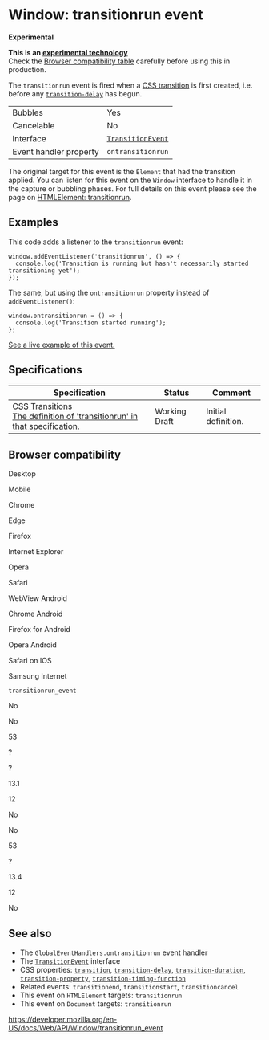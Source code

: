 Window: transitionrun event
===========================

**Experimental**

**This is an [experimental technology](https://developer.mozilla.org/en-US/docs/MDN/Guidelines/Conventions_definitions#experimental)**  
Check the [Browser compatibility table](#browser_compatibility) carefully before using this in production.

The `transitionrun` event is fired when a [CSS transition](https://developer.mozilla.org/en-US/docs/Web/CSS/CSS_Transitions/Using_CSS_transitions) is first created, i.e. before any [`transition-delay`](https://developer.mozilla.org/en-US/docs/Web/CSS/transition-delay) has begun.

<table><tbody><tr class="odd"><td>Bubbles</td><td>Yes</td></tr><tr class="even"><td>Cancelable</td><td>No</td></tr><tr class="odd"><td>Interface</td><td><a href="../transitionevent"><code>TransitionEvent</code></a></td></tr><tr class="even"><td>Event handler property</td><td><code>ontransitionrun</code></td></tr></tbody></table>

The original target for this event is the `Element` that had the transition applied. You can listen for this event on the `Window` interface to handle it in the capture or bubbling phases. For full details on this event please see the page on [HTMLElement: transitionrun](../htmlelement/transitionrun_event).

Examples
--------

This code adds a listener to the `transitionrun` event:

    window.addEventListener('transitionrun', () => {
      console.log('Transition is running but hasn't necessarily started transitioning yet');
    });

The same, but using the `ontransitionrun` property instead of `addEventListener()`:

    window.ontransitionrun = () => {
      console.log('Transition started running');
    };

[See a live example of this event.](../htmlelement/transitionrun_event#live_example)

Specifications
--------------

<table><thead><tr class="header"><th>Specification</th><th>Status</th><th>Comment</th></tr></thead><tbody><tr class="odd"><td><a href="https://drafts.csswg.org/css-transitions/#transitionrun">CSS Transitions<br />
<span class="small">The definition of 'transitionrun' in that specification.</span></a></td><td><span class="spec-wd">Working Draft</span></td><td>Initial definition.</td></tr></tbody></table>

Browser compatibility
---------------------

Desktop

Mobile

Chrome

Edge

Firefox

Internet Explorer

Opera

Safari

WebView Android

Chrome Android

Firefox for Android

Opera Android

Safari on IOS

Samsung Internet

`transitionrun_event`

No

No

53

?

?

13.1

12

No

No

53

?

13.4

12

No

See also
--------

-   The <span class="page-not-created">`GlobalEventHandlers.ontransitionrun`</span> event handler
-   The [`TransitionEvent`](../transitionevent) interface
-   CSS properties: [`transition`](https://developer.mozilla.org/en-US/docs/Web/CSS/transition), [`transition-delay`](https://developer.mozilla.org/en-US/docs/Web/CSS/transition-delay), [`transition-duration`](https://developer.mozilla.org/en-US/docs/Web/CSS/transition-duration), [`transition-property`](https://developer.mozilla.org/en-US/docs/Web/CSS/transition-property), [`transition-timing-function`](https://developer.mozilla.org/en-US/docs/Web/CSS/transition-timing-function)
-   Related events: `transitionend`, `transitionstart`, `transitioncancel`
-   This event on `HTMLElement` targets: `transitionrun`
-   This event on `Document` targets: `transitionrun`

<a href="https://developer.mozilla.org/en-US/docs/Web/API/Window/transitionrun_event" class="_attribution-link">https://developer.mozilla.org/en-US/docs/Web/API/Window/transitionrun_event</a>
